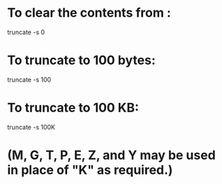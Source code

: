 # To clear the contents from <file>:

truncate -s 0 <file>

# To truncate <file> to 100 bytes:

truncate -s 100 <file>

# To truncate <file> to 100 KB:

truncate -s 100K <file>

# (M, G, T, P, E, Z, and Y may be used in place of "K" as required.)
